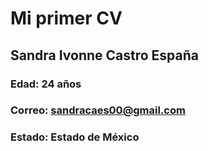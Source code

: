 # Mi primer CV 
## Sandra Ivonne Castro España 
### Edad: 24 años
### Correo: sandracaes00@gmail.com
### Estado: Estado de México 